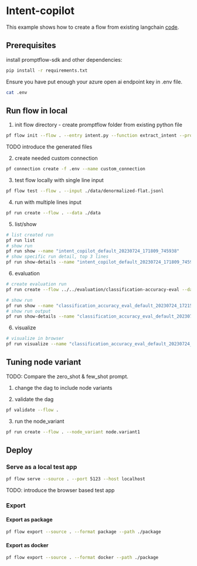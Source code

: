 # Intent-copilot
This example shows how to create a flow from existing langchain [code](./intent.py). 

## Prerequisites

install promptflow-sdk and other dependencies:
```bash
pip install -r requirements.txt
```

Ensure you have put enough your azure open ai endpoint key in .env file.
```bash
cat .env
```

## Run flow in local

1. init flow directory - create promptflow folder from existing python file
```bash
pf flow init --flow . --entry intent.py --function extract_intent --prompt-template user_prompt_template=user_intent_zero_shot.jinja2
```
TODO introduce the generated files

2. create needed custom connection
```bash
pf connection create -f .env --name custom_connection
```

3. test flow locally with single line input
```bash
pf flow test --flow . --input ./data/denormalized-flat.jsonl
```

4. run with multiple lines input
```bash
pf run create --flow . --data ./data
```

5. list/show 

```bash
# list created run
pf run list
# show run
pf run show --name "intent_copilot_default_20230724_171809_745938"
# show specific run detail, top 3 lines
pf run show-details --name "intent_copilot_default_20230724_171809_745938" -r 3
```

6. evaluation

```bash
# create evaluation run
pf run create --flow ../../evaluation/classification-accuracy-eval --data ./data --column-mapping "groundtruth=${data.intent},prediction=${run.outputs.output}" --run "intent_copilot_default_20230724_171809_745938" 
```

```bash
# show run
pf run show --name "classification_accuracy_eval_default_20230724_172154_294669"
# show run output
pf run show-details --name "classification_accuracy_eval_default_20230724_172154_294669" -r 3
```

6. visualize
```bash
# visualize in browser
pf run visualize --name "classification_accuracy_eval_default_20230724_172154_294669" # your evaluation run name
```

## Tuning node variant
TODO: Compare the zero_shot & few_shot prompt.

1. change the dag to include node variants

2. validate the dag
```bash
pf validate --flow .
```

3. run the node_variant
```bash
pf run create --flow . --node_variant node.variant1
```

## Deploy 

### Serve as a local test app

```bash
pf flow serve --source . --port 5123 --host localhost
```

TODO: introduce the browser based test app 

### Export

#### Export as package

```bash
pf flow export --source . --format package --path ./package
```

#### Export as docker
```bash
pf flow export --source . --format docker --path ./package
```